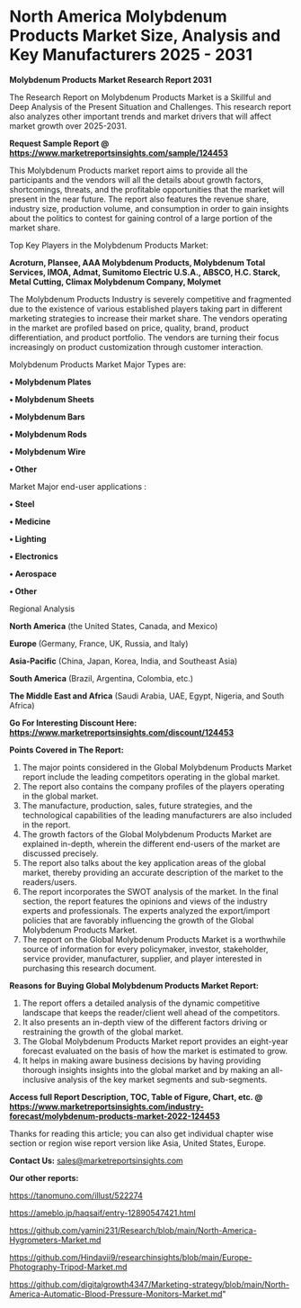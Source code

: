 # North America Molybdenum Products Market Size, Analysis and Key Manufacturers 2025 - 2031

<strong>Molybdenum Products Market Research Report 2031</strong>

The Research Report on Molybdenum Products Market is a Skillful and Deep Analysis of the Present Situation and Challenges. This research report also analyzes other important trends and market drivers that will affect market growth over 2025-2031.

<strong>Request Sample Report @ <a href=https://www.marketreportsinsights.com/sample/124453>https://www.marketreportsinsights.com/sample/124453</a></strong>

This Molybdenum Products market report aims to provide all the participants and the vendors will all the details about growth factors, shortcomings, threats, and the profitable opportunities that the market will present in the near future. The report also features the revenue share, industry size, production volume, and consumption in order to gain insights about the politics to contest for gaining control of a large portion of the market share.

Top Key Players in the Molybdenum Products Market:

<strong>Acroturn, Plansee, AAA Molybdenum Products, Molybdenum Total Services, IMOA, Admat, Sumitomo Electric U.S.A., ABSCO, H.C. Starck, Metal Cutting, Climax Molybdenum Company, Molymet</strong>

The Molybdenum Products Industry is severely competitive and fragmented due to the existence of various established players taking part in different marketing strategies to increase their market share. The vendors operating in the market are profiled based on price, quality, brand, product differentiation, and product portfolio. The vendors are turning their focus increasingly on product customization through customer interaction.

Molybdenum Products Market Major Types are:

<strong>• Molybdenum Plates

• Molybdenum Sheets

• Molybdenum Bars

• Molybdenum Rods

• Molybdenum Wire

• Other</strong>

Market Major end-user applications :

<strong>• Steel

• Medicine

• Lighting

• Electronics

• Aerospace

• Other</strong>

Regional Analysis

</u><strong><b>North America</b></strong> (the United States, Canada, and Mexico)

<strong><b>Europe </b></strong>(Germany, France, UK, Russia, and Italy)

<strong><b>Asia-Pacific</b></strong> (China, Japan, Korea, India, and Southeast Asia)

<strong><b>South America</b></strong> (Brazil, Argentina, Colombia, etc.)

<strong><b>The Middle East and Africa</b></strong> (Saudi Arabia, UAE, Egypt, Nigeria, and South Africa)

<strong>Go For Interesting Discount Here: <a href=https://www.marketreportsinsights.com/discount/124453>https://www.marketreportsinsights.com/discount/124453</a></strong>

<strong>Points Covered in The Report:</strong>
<ol>
  <li>The major points considered in the Global Molybdenum Products Market report include the leading competitors operating in the global market.</li>
  <li>The report also contains the company profiles of the players operating in the global market.</li>
  <li>The manufacture, production, sales, future strategies, and the technological capabilities of the leading manufacturers are also included in the report.</li>
  <li>The growth factors of the Global Molybdenum Products Market are explained in-depth, wherein the different end-users of the market are discussed precisely.</li>
  <li>The report also talks about the key application areas of the global market, thereby providing an accurate description of the market to the readers/users.</li>
  <li>The report incorporates the SWOT analysis of the market. In the final section, the report features the opinions and views of the industry experts and professionals. The experts analyzed the export/import policies that are favorably influencing the growth of the Global Molybdenum Products Market.</li>
  <li>The report on the Global Molybdenum Products Market is a worthwhile source of information for every policymaker, investor, stakeholder, service provider, manufacturer, supplier, and player interested in purchasing this research document.</li>
</ol>
<strong>Reasons for Buying Global Molybdenum Products Market Report:</strong>

<ol>
  <li>The report offers a detailed analysis of the dynamic competitive landscape that keeps the reader/client well ahead of the competitors.</li>
  <li>It also presents an in-depth view of the different factors driving or restraining the growth of the global market.</li>
  <li>The Global Molybdenum Products Market report provides an eight-year forecast evaluated on the basis of how the market is estimated to grow.</li>
  <li>It helps in making aware business decisions by having providing thorough insights insights into the global market and by making an all-inclusive analysis of the key market segments and sub-segments.</li>
</ol>
<strong>Access full Report Description, TOC, Table of Figure, Chart, etc. @ <a href=https://www.marketreportsinsights.com/industry-forecast/molybdenum-products-market-2022-124453>https://www.marketreportsinsights.com/industry-forecast/molybdenum-products-market-2022-124453</a></strong>


Thanks for reading this article; you can also get individual chapter wise section or region wise report version like Asia, United States, Europe.

<strong>Contact Us:</strong>
sales@marketreportsinsights.com

<strong>Our other reports:</strong>

<a href=https://tanomuno.com/illust/522274>https://tanomuno.com/illust/522274</a>

<a href=https://ameblo.jp/haqsaif/entry-12890547421.html>https://ameblo.jp/haqsaif/entry-12890547421.html</a>

<a href=https://github.com/yamini231/Research/blob/main/North-America-Hygrometers-Market.md>https://github.com/yamini231/Research/blob/main/North-America-Hygrometers-Market.md</a>

<a href=https://github.com/Hindavii9/researchinsights/blob/main/Europe-Photography-Tripod-Market.md>https://github.com/Hindavii9/researchinsights/blob/main/Europe-Photography-Tripod-Market.md</a>

<a href=https://github.com/digitalgrowth4347/Marketing-strategy/blob/main/North-America-Automatic-Blood-Pressure-Monitors-Market.md>https://github.com/digitalgrowth4347/Marketing-strategy/blob/main/North-America-Automatic-Blood-Pressure-Monitors-Market.md</a>"

